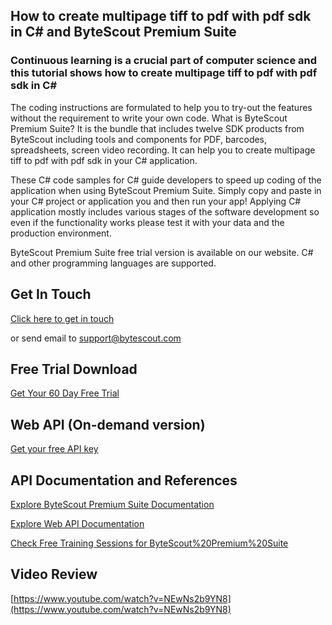 ## How to create multipage tiff to pdf with pdf sdk in C# and ByteScout Premium Suite

### Continuous learning is a crucial part of computer science and this tutorial shows how to create multipage tiff to pdf with pdf sdk in C#

The coding instructions are formulated to help you to try-out the features without the requirement to write your own code. What is ByteScout Premium Suite? It is the bundle that includes twelve SDK products from ByteScout including tools and components for PDF, barcodes, spreadsheets, screen video recording. It can help you to create multipage tiff to pdf with pdf sdk in your C# application.

 These C# code samples for C# guide developers to speed up coding of the application when using ByteScout Premium Suite.  Simply copy and paste in your C# project or application you and then run your app! Applying C# application mostly includes various stages of the software development so even if the functionality works please test it with your data and the production environment.

ByteScout Premium Suite free trial version is available on our website. C# and other programming languages are supported.

## Get In Touch

[Click here to get in touch](https://bytescout.zendesk.com/hc/en-us/requests/new?subject=ByteScout%20Premium%20Suite%20Question)

or send email to [support@bytescout.com](mailto:support@bytescout.com?subject=ByteScout%20Premium%20Suite%20Question) 

## Free Trial Download

[Get Your 60 Day Free Trial](https://bytescout.com/download/web-installer?utm_source=github-readme)

## Web API (On-demand version)

[Get your free API key](https://pdf.co/documentation/api?utm_source=github-readme)

## API Documentation and References

[Explore ByteScout Premium Suite Documentation](https://bytescout.com/documentation/index.html?utm_source=github-readme)

[Explore Web API Documentation](https://pdf.co/documentation/api?utm_source=github-readme)

[Check Free Training Sessions for ByteScout%20Premium%20Suite](https://academy.bytescout.com/)

## Video Review

[https://www.youtube.com/watch?v=NEwNs2b9YN8](https://www.youtube.com/watch?v=NEwNs2b9YN8)